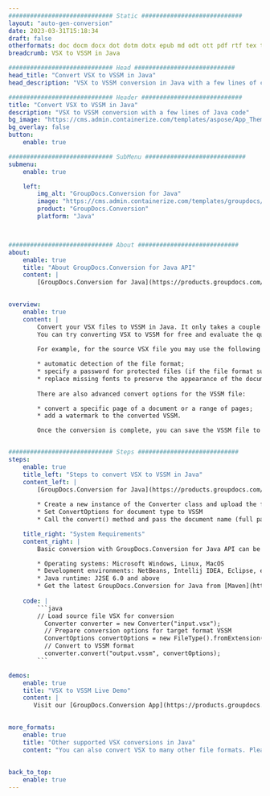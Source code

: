 ```yaml
---
############################# Static ############################
layout: "auto-gen-conversion"
date: 2023-03-31T15:18:34
draft: false
otherformats: doc docm docx dot dotm dotx epub md odt ott pdf rtf tex txt vdx vsdm vsdx vssm vssx vstm vstx vsx vtx xps
breadcrumb: VSX to VSSM in Java

############################# Head ############################
head_title: "Convert VSX to VSSM in Java"
head_description: "VSX to VSSM conversion in Java with a few lines of code. Convert over 160 file formats using the GroupDocs document conversion API for Java"

############################# Header ############################
title: "Convert VSX to VSSM in Java"
description: "VSX to VSSM conversion with a few lines of Java code"
bg_image: "https://cms.admin.containerize.com/templates/aspose/App_Themes/V3/images/bg/header1.png"
bg_overlay: false
button:
    enable: true

############################# SubMenu ############################
submenu:
    enable: true

    left:
        img_alt: "GroupDocs.Conversion for Java"
        image: "https://cms.admin.containerize.com/templates/groupdocs/images/product-logos/90x90-noborder/groupdocs-conversion-java.png"
        product: "GroupDocs.Conversion"
        platform: "Java"



############################# About ############################
about:
    enable: true
    title: "About GroupDocs.Conversion for Java API"
    content: |
        [GroupDocs.Conversion for Java](https://products.groupdocs.com/conversion/java/) is an advanced file format conversion API for converting between popular image and document formats such as Microsoft Office, OpenDocument, PDF, HTML, email, CAD. and much more with just a few lines of code. The native API automatically detects the formats of the original documents and offers many options for customizing the converted documents. Along with the function of extracting information from a document, it also supports caching of the conversion results to the local disk by default. However, any type of cache storage can be supported by implementing the appropriate interfaces - Amazon S3, Dropbox, Google Drive, Windows Azure, Reddis, or any others.
    

overview:
    enable: true
    content: |
        Convert your VSX files to VSSM in Java. It only takes a couple of lines of Java code on any platform of your choice, such as Windows, Linux, macOS.
        You can try converting VSX to VSSM for free and evaluate the quality of the conversion results. Along with simple file conversion scripts, you can try more sophisticated options for loading the VSX source file and storing the VSSM output. 
        
        For example, for the source VSX file you may use the following load options:

        * automatic detection of the file format;
        * specify a password for protected files (if the file format supports it);
        * replace missing fonts to preserve the appearance of the document.
        
        There are also advanced convert options for the VSSM file:

        * convert a specific page of a document or a range of pages;
        * add a watermark to the converted VSSM.

        Once the conversion is complete, you can save the VSSM file to your local file path or to any third party storage such as FTP, Amazon S3, Google Drive, Dropbox etc. Please note - to convert VSX to VSSM, you do not need to install any additional software, such as MS Office, Open Office, Adobe Acrobat Reader etc.


############################# Steps ############################
steps:
    enable: true
    title_left: "Steps to convert VSX to VSSM in Java"
    content_left: |
        [GroupDocs.Conversion for Java](https://products.groupdocs.com/conversion/java/) allows developers to easily convert VSX file to VSSM with a few lines of code.
        
        * Create a new instance of the Converter class and upload the file VSX with the full path
        * Set ConvertOptions for document type to VSSM
        * Call the convert() method and pass the document name (full path) and format (VSSM) as a parameter

    title_right: "System Requirements"
    content_right: |
        Basic conversion with GroupDocs.Conversion for Java API can be done with just a few lines of code. Our APIs are supported on all major platforms and operating systems. Before executing the code below, make sure you have the following prerequisites installed on your system.

        * Operating systems: Microsoft Windows, Linux, MacOS
        * Development environments: NetBeans, Intellij IDEA, Eclipse, etc.
        * Java runtime: J2SE 6.0 and above
        * Get the latest GroupDocs.Conversion for Java from [Maven](https://repository.groupdocs.com/webapp/#/artifacts/browse/tree/General/repo/com/groupdocs/groupdocs-conversion)
         
    code: |
        ```java    
        // Load source file VSX for conversion
          Converter converter = new Converter("input.vsx");
          // Prepare conversion options for target format VSSM
          ConvertOptions convertOptions = new FileType().fromExtension("vssm").getConvertOptions();
          // Convert to VSSM format
          converter.convert("output.vssm", convertOptions);
        ```

demos:
    enable: true
    title: "VSX to VSSM Live Demo"
    content: |
       Visit our [GroupDocs.Conversion App](https://products.groupdocs.app/conversion/family) website and try VSX to VSSM conversion now. The free demo has the following benefits
          

more_formats:
    enable: true
    title: "Other supported VSX conversions in Java"
    content: "You can also convert VSX to many other file formats. Please see the list below."
       
       
back_to_top:
    enable: true
---
```

